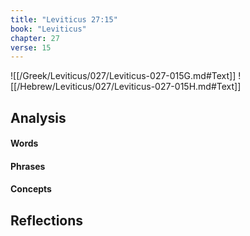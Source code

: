 ```yaml
---
title: "Leviticus 27:15"
book: "Leviticus"
chapter: 27
verse: 15
---
```

![[/Greek/Leviticus/027/Leviticus-027-015G.md#Text]]
![[/Hebrew/Leviticus/027/Leviticus-027-015H.md#Text]]

## Analysis

#### Words

#### Phrases

#### Concepts

## Reflections
